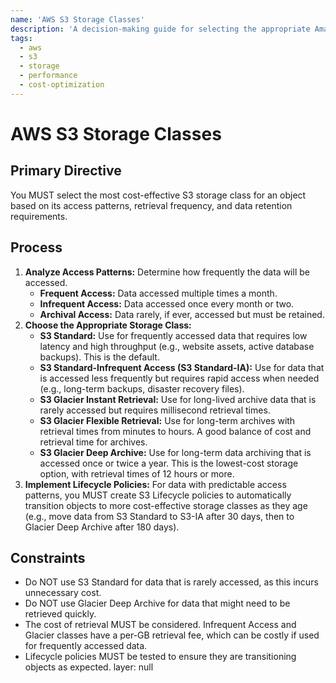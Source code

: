 ```yaml
---
name: 'AWS S3 Storage Classes'
description: 'A decision-making guide for selecting the appropriate Amazon S3 storage class based on access frequency and cost considerations.'
tags:
  - aws
  - s3
  - storage
  - performance
  - cost-optimization
---
```


# AWS S3 Storage Classes

## Primary Directive

You MUST select the most cost-effective S3 storage class for an object based on its access patterns, retrieval frequency, and data retention requirements.

## Process

1.  **Analyze Access Patterns:** Determine how frequently the data will be accessed.
    - **Frequent Access:** Data accessed multiple times a month.
    - **Infrequent Access:** Data accessed once every month or two.
    - **Archival Access:** Data rarely, if ever, accessed but must be retained.
2.  **Choose the Appropriate Storage Class:**
    - **S3 Standard:** Use for frequently accessed data that requires low latency and high throughput (e.g., website assets, active database backups). This is the default.
    - **S3 Standard-Infrequent Access (S3 Standard-IA):** Use for data that is accessed less frequently but requires rapid access when needed (e.g., long-term backups, disaster recovery files).
    - **S3 Glacier Instant Retrieval:** Use for long-lived archive data that is rarely accessed but requires millisecond retrieval times.
    - **S3 Glacier Flexible Retrieval:** Use for long-term archives with retrieval times from minutes to hours. A good balance of cost and retrieval time for archives.
    - **S3 Glacier Deep Archive:** Use for long-term data archiving that is accessed once or twice a year. This is the lowest-cost storage option, with retrieval times of 12 hours or more.
3.  **Implement Lifecycle Policies:** For data with predictable access patterns, you MUST create S3 Lifecycle policies to automatically transition objects to more cost-effective storage classes as they age (e.g., move data from S3 Standard to S3-IA after 30 days, then to Glacier Deep Archive after 180 days).

## Constraints

- Do NOT use S3 Standard for data that is rarely accessed, as this incurs unnecessary cost.
- Do NOT use Glacier Deep Archive for data that might need to be retrieved quickly.
- The cost of retrieval MUST be considered. Infrequent Access and Glacier classes have a per-GB retrieval fee, which can be costly if used for frequently accessed data.
- Lifecycle policies MUST be tested to ensure they are transitioning objects as expected.
layer: null
